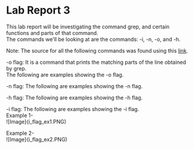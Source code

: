 # Lab Report 3  
This lab report will be investigating the command grep, and certain functions and parts of that command.  
The commands we'll be looking at are the commands: -i, -n, -o, and -h.  

Note: The source for all the following commands was found using this [link](https://www.geeksforgeeks.org/grep-command-in-unixlinux/).  
  
-o flag: It is a command that prints the matching parts of the line obtained by grep.  
The following are examples showing the -o flag.  

  
-n flag: 
The following are examples showing the -n flag.

-h flag: 
The following are examples showing the -h flag.

-i flag: 
The following are examples showing the -i flag.  
Example 1-  
![Image}(i_flag_ex1.PNG)
  
Example 2-  
![Image}(i_flag_ex2.PNG)
  
